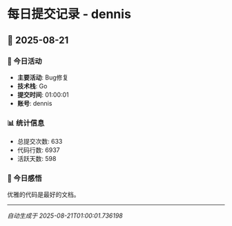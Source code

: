 # 每日提交记录 - dennis

## 📅 2025-08-21

### 🎯 今日活动
- **主要活动**: Bug修复
- **技术栈**: Go
- **提交时间**: 01:00:01
- **账号**: dennis

### 📊 统计信息
- 总提交次数: 633
- 代码行数: 6937
- 活跃天数: 598

### 💭 今日感悟
优雅的代码是最好的文档。

---
*自动生成于 2025-08-21T01:00:01.736198*
